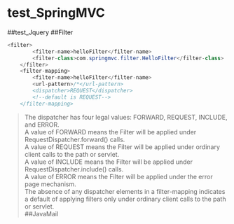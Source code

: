 # test_SpringMVC

##test_Jquery
##Filter
```java
<filter>
        <filter-name>helloFilter</filter-name>
        <filter-class>com.springmvc.filter.HelloFilter</filter-class>
    </filter>
    <filter-mapping>
        <filter-name>helloFilter</filter-name>
        <url-pattern>/*</url-pattern>
        <dispatcher>REQUEST</dispatcher>
        <!--default is REQUEST-->
    </filter-mapping>
```
> The dispatcher has four legal values: FORWARD, REQUEST, INCLUDE, and ERROR.   
> A value of FORWARD means the Filter will be applied under RequestDispatcher.forward() calls.  
> A value of REQUEST means the Filter will be applied under ordinary client calls to the path or servlet.  
> A value of INCLUDE means the Filter will be applied under RequestDispatcher.include() calls.   
> A value of ERROR means the Filter will be applied under the error page mechanism.   
> The absence of any dispatcher elements in a filter-mapping indicates a default of applying filters only under ordinary client calls to the path or servlet.  
##JavaMail
